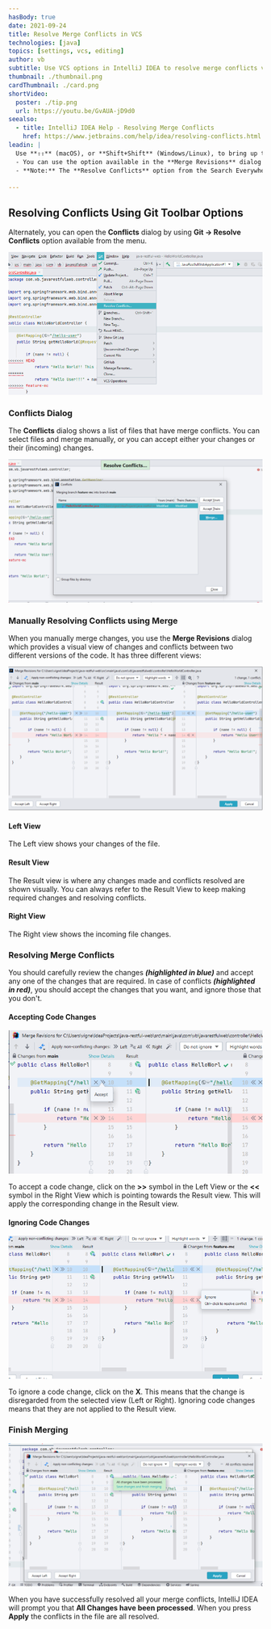 ```yaml
---
hasBody: true
date: 2021-09-24
title: Resolve Merge Conflicts in VCS
technologies: [java]
topics: [settings, vcs, editing]
author: vb
subtitle: Use VCS options in IntelliJ IDEA to resolve merge conflicts visually in the editor
thumbnail: ./thumbnail.png
cardThumbnail: ./card.png
shortVideo:
  poster: ./tip.png
  url: https://youtu.be/GvAUA-jD9d0 
seealso:
  - title: IntelliJ IDEA Help - Resolving Merge Conflicts
    href: https://www.jetbrains.com/help/idea/resolving-conflicts.html
leadin: |
  Use **⇧⇧** (macOS), or **Shift+Shift** (Windows/Linux), to bring up the Search Everywhere dialog. You can now search for _Resolve Conflicts_ to open the **Conflicts** dialog which helps you to visually resolve merge conflicts between two different versions of the code.
  - You can use the option available in the **Merge Revisions** dialog and **you should carefully review** before you accept or ignore code changes as well as resolving conflicts. This dialog visually helps you to review and resolve merge conflicts.
  - **Note:** The **Resolve Conflicts** option from the Search Everywhere dialog will only display the **Conflicts** dialog when there are merge conflicts in your code, otherwise you will get an error. 
  
---
```


## Resolving Conflicts Using Git Toolbar Options
Alternately, you can open the **Conflicts** dialog by using **Git -> Resolve Conflicts** option available from the menu. 

![Resolve Conflicts Using Git Toolbar](git-resolve-conflicts-toolbar.png)

### Conflicts Dialog
The **Conflicts** dialog shows a list of files that have merge conflicts. You can select files and merge manually, or you can accept either your changes or their (incoming) changes. 

![Conflicts Dialog Showing List of Conflicted Files](conflicts-dialog.png)

### Manually Resolving Conflicts using Merge
When you manually merge changes, you use the **Merge Revisions** dialog which provides a visual view of changes and conflicts between two different versions of the code. It has three different views:

![Merge Revisions Dialog](merge-revisions-dialog.png)

#### Left View
The Left view shows your changes of the file. 

#### Result View
The Result view is where any changes made and conflicts resolved are shown visually. You can always refer to the Result View to keep making required changes and resolving conflicts.

#### Right View
The Right view shows the incoming file changes.

### Resolving Merge Conflicts
You should carefully review the changes **_(highlighted in blue)_** and accept any one of the changes that are required. In case of conflicts **_(highlighted in red)_**, you should accept the changes that you want, and ignore those that you don't.

#### Accepting Code Changes
![Accept Code Change](accept-change.png)

To accept a code change, click on the **>>** symbol in the Left View or the **<<** symbol in the Right View which is pointing towards the Result view. This will apply the corresponding change in the Result view.

#### Ignoring Code Changes
![Ignore Code Change](ignore-change.png)

To ignore a code change, click on the **X**. This means that the change is disregarded from the selected view (Left or Right). Ignoring code changes means that they are not applied to the Result view.

### Finish Merging

![Save Changes to Finish Merging](finish-merging.png)

When you have successfully resolved all your merge conflicts, IntelliJ IDEA will prompt you that **All Changes have been processed**. When you press **Apply** the conflicts in the file are all resolved.